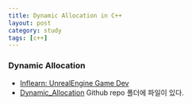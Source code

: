 ```yaml
---
title: Dynamic Allocation in C++
layout: post
category: study
tags: [c++]
---
```


### Dynamic Allocation


- [Inflearn: UnrealEngine Game Dev](https://www.inflearn.com/course/%EC%96%B8%EB%A6%AC%EC%96%BC-3d-mmorpg-1)
- [Dynamic_Allocation](https://github.com/sjang1594/self-study/tree/master/game_dev/cpp/dynamic_allocation) Github repo 폴더에 파일이 있다.
